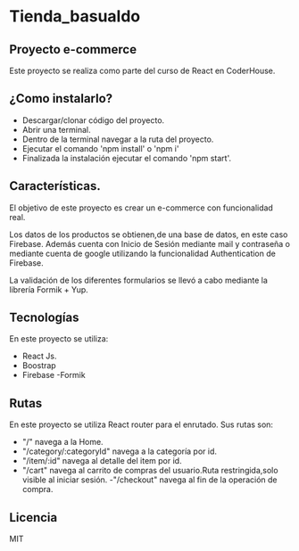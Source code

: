 # Tienda_basualdo
## Proyecto e-commerce 

Este proyecto se realiza como parte del curso de React en CoderHouse.

## ¿Como instalarlo?

- Descargar/clonar código del proyecto.
- Abrir una terminal.
- Dentro de la terminal navegar a la ruta del proyecto.
- Ejecutar el comando 'npm install' o 'npm i'
- Finalizada la instalación ejecutar el comando 'npm start'.

## Características.
El objetivo de este proyecto es crear un e-commerce con funcionalidad real. 

Los datos de los productos se obtienen,de una base de datos, en este caso Firebase.
Además cuenta con Inicio de Sesión mediante mail y contraseña o mediante cuenta de google utilizando la funcionalidad Authentication de Firebase.

La validación de los diferentes formularios se llevó a cabo mediante la librería Formik + Yup.

## Tecnologías

En este proyecto se utiliza: 

- React Js.
- Boostrap
- Firebase
-Formik


## Rutas
En este proyecto se utiliza React router para el enrutado.
Sus rutas son:
- "/" navega a la Home.
- "/category/:categoryId" navega a la categoría por id.
- "/item/:id" navega al detalle del item por id.
- "/cart" navega al carrito de compras del usuario.Ruta restringida,solo visible al iniciar sesión.
-"/checkout" navega al fin de la operación de compra.




## Licencia

MIT


